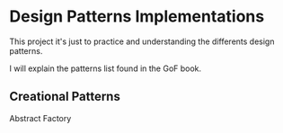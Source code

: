 # Design Patterns Implementations
This project it's just to practice and understanding the differents design patterns.

I will explain the patterns list found in the GoF book.

## Creational Patterns
Abstract Factory